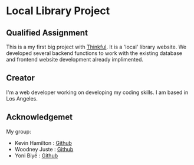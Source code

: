 # Local Library Project

## Qualified Assignment

This is a my first big project with [Thinkful](thinkful.com). It is a 'local' library website. We developed several backend functions to work with the existing database and frontend website development already implimented. 

## Creator
I'm a web developer working on developing my coding skills. I am based in Los Angeles.

## Acknowledgemet

My group:
- Kevin Hamilton : [Github](https://github.com/KHamilton-dev)
- Woodney Juste : [Github](https://github.com/yonicallahan)
- Yoni Biyé : [Github](https://github.com/woodneydev/)
